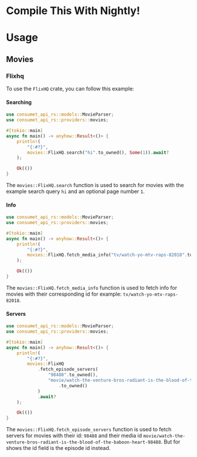 # Compile This With Nightly!

# Usage

## Movies

### Flixhq

To use the `FlixHQ` crate, you can follow this example:

#### Searching

```rust
use consumet_api_rs::models::MovieParser;
use consumet_api_rs::providers::movies;

#[tokio::main]
async fn main() -> anyhow::Result<()> {
    println!(
        "{:#?}",
        movies::FlixHQ.search("hi".to_owned(), Some(1)).await?
    );

    Ok(())
}
```

The `movies::FlixHQ.search` function is used to search for movies with the example search query `hi` and an optional
page number `1`.

#### Info

```rust
use consumet_api_rs::models::MovieParser;
use consumet_api_rs::providers::movies;

#[tokio::main]
async fn main() -> anyhow::Result<()> {
    println!(
        "{:#?}",
        movies::FlixHQ.fetch_media_info("tv/watch-yo-mtv-raps-82018".to_owned()).await?
    );

    Ok(())
}
```

The `movies::FlixHQ.fetch_media_info` function is used to fetch info for movies with their corresponding id for
example: `tv/watch-yo-mtv-raps-82018`.

#### Servers

```rust
use consumet_api_rs::models::MovieParser;
use consumet_api_rs::providers::movies;

#[tokio::main]
async fn main() -> anyhow::Result<()> {
    println!(
        "{:#?}",
        movies::FlixHQ
            .fetch_episode_servers(
                "98488".to_owned(),
                "movie/watch-the-venture-bros-radiant-is-the-blood-of-the-baboon-heart-98488"
                    .to_owned()
            )
            .await?
    );

    Ok(())
}
```

The `movies::FlixHQ.fetch_episode_servers` function is used to fetch servers for movies with their id: `98488` and their
media id `movie/watch-the-venture-bros-radiant-is-the-blood-of-the-baboon-heart-98488`. But for shows the id field is the episode id instead.

